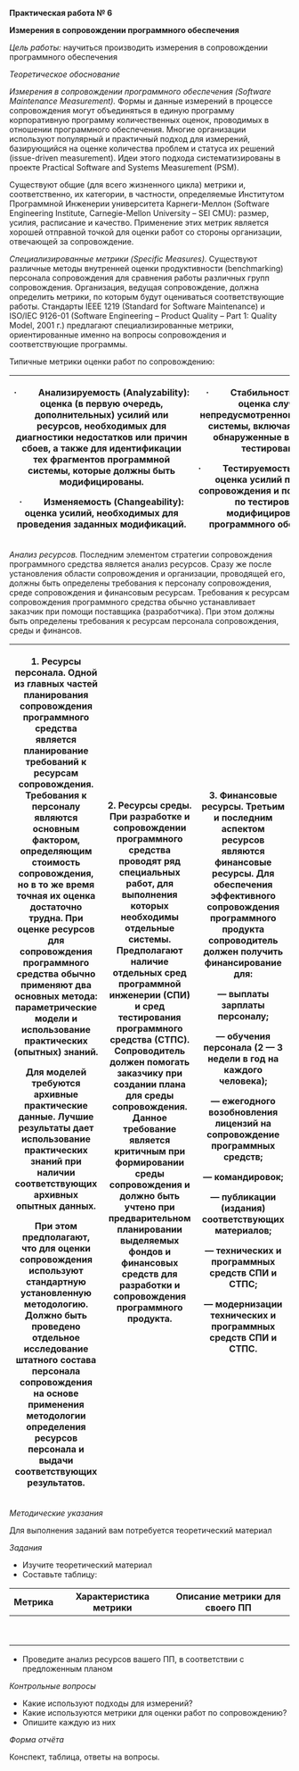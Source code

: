 ﻿**Практическая работа № 6**

**Измерения в сопровождении программного обеспечения**

*Цель работы:* научиться производить измерения в сопровождении программного обеспечения

*Теоретическое обоснование*

*Измерения в сопровождении программного обеспечения (Software Maintenance Measurement).* Формы и данные измерений в процессе сопровождения могут объединяться в единую программу корпоративную программу количественных оценок, проводимых в отношении программного обеспечения. Многие организации используют популярный и практичный подход для измерений, базирующийся на оценке количества проблем и статуса их решений (issue-driven measurement). Идеи этого подхода систематизированы в проекте Practical Software and Systems Measurement (PSM).

Существуют общие (для всего жизненного цикла) метрики и, соответственно, их категории, в частности, определяемые Институтом Программной Инженерии университета Карнеги-Меллон (Software Engineering Institute, Carnegie-Mellon University – SEI CMU): размер, усилия, расписание и качество. Применение этих метрик является хорошей отправной точкой для оценки работ со стороны организации, отвечающей за сопровождение.

*Специализированные метрики (Specific Measures).* Существуют различные методы внутренней оценки продуктивности (benchmarking) персонала сопровождения для сравнения работы различных групп сопровождения. Организация, ведущая сопровождение, должна определить метрики, по которым будут оцениваться соответствующие работы. Стандарты IEEE 1219 (Standard for Software Maintenance) и ISO/IEC 9126-01 (Software Engineering – Product Quality – Part 1: Quality Model, 2001 г.) предлагают специализированные метрики, ориентированные именно на вопросы сопровождения и соответствующие программы.

Типичные метрики оценки работ по сопровождению:

|<p>·         Анализируемость (Analyzability): оценка (в первую очередь, дополнительных) усилий или ресурсов, необходимых для диагностики недостатков или причин сбоев, а также для идентификации тех фрагментов программной системы, которые должны быть модифицированы.</p><p>·         Изменяемость (Changeability): оценка усилий, необходимых для проведения заданных модификаций.</p>|<p>·         Стабильность (Stability): оценка случаев непредусмотренного поведения системы, включая ситуации, обнаруженные в процессе тестирования.</p><p>·         Тестируемость (Testability): оценка усилий персонала сопровождения и пользователей по тестированию модифицированного программного обеспечения.</p>|
| - | - |


*Анализ ресурсов.* Последним элементом стратегии сопровождения программного средства является анализ ресурсов. Сразу же после установления области сопровождения и организации, проводящей его, должны быть определены требования к персоналу сопровождения, среде сопровождения и финансовым ресурсам. Требования к ресурсам сопровождения программного средства обычно устанавливает заказчик при помощи поставщика (разработчика). При этом должны быть определены требования к ресурсам персонала сопровождения, среды и финансов.

|<p>1. Ресурсы персонала. Одной из главных частей планирования сопровождения программного средства является планирование требований к ресурсам сопровождения. Требования к персоналу являются основным фактором, определяющим стоимость сопровождения, но в то же время точная их оценка достаточно трудна. При оценке ресурсов для сопровождения программного средства обычно применяют два основных метода: параметрические модели и использование практических (опытных) знаний.</p><p>Для моделей требуются архивные практические данные. Лучшие результаты дает использование практических знаний при наличии соответствующих архивных опытных данных.</p><p>При этом предполагают, что для оценки сопровождения используют стандартную установленную методологию. Должно быть проведено отдельное исследование штатного состава персонала сопровождения на основе применения методологии определения ресурсов персонала и выдачи соответствующих результатов.</p>|<p>2. Ресурсы среды. При разработке и сопровождении программного средства проводят ряд специальных работ, для выполнения которых необходимы отдельные системы. Предполагают наличие отдельных сред программной инженерии (СПИ) и сред тестирования программного средства (СТПС). Сопроводитель должен помогать заказчику при создании плана для среды сопровождения. Данное требование является критичным при формировании среды сопровождения и должно быть учтено при предварительном планировании выделяемых фондов и финансовых средств для разработки и сопровождения программного продукта.</p><p> </p>|<p>3. Финансовые ресурсы. Третьим и последним аспектом ресурсов являются финансовые ресурсы. Для обеспечения эффективного сопровождения программного продукта сопроводитель должен получить финансирование для:</p><p>— выплаты зарплаты персоналу;</p><p>— обучения персонала (2 — 3 недели в год на каждого человека);</p><p>— ежегодного возобновления лицензий на сопровождение программных средств;</p><p>— командировок;</p><p>— публикации (издания) соответствующих материалов;</p><p>— технических и программных средств СПИ и СТПС;</p><p>— модернизации технических и программных средств СПИ и СТПС.</p>|
| - | - | - |
*Методические указания*

Для выполнения заданий вам потребуется теоретический материал

*Задания*

- Изучите теоретический материал
- Составьте таблицу:

|Метрика|Характеристика метрики|Описание метрики для своего ПП|
| - | - | - |
| | | |
| | | |
- Проведите анализ ресурсов вашего ПП, в соответствии с предложенным планом

*Контрольные вопросы*

- Какие используют подходы для измерений?
- Какие используются метрики для оценки работ по сопровождению?
- Опишите каждую из них

*Форма отчёта*

Конспект, таблица, ответы на вопросы.

